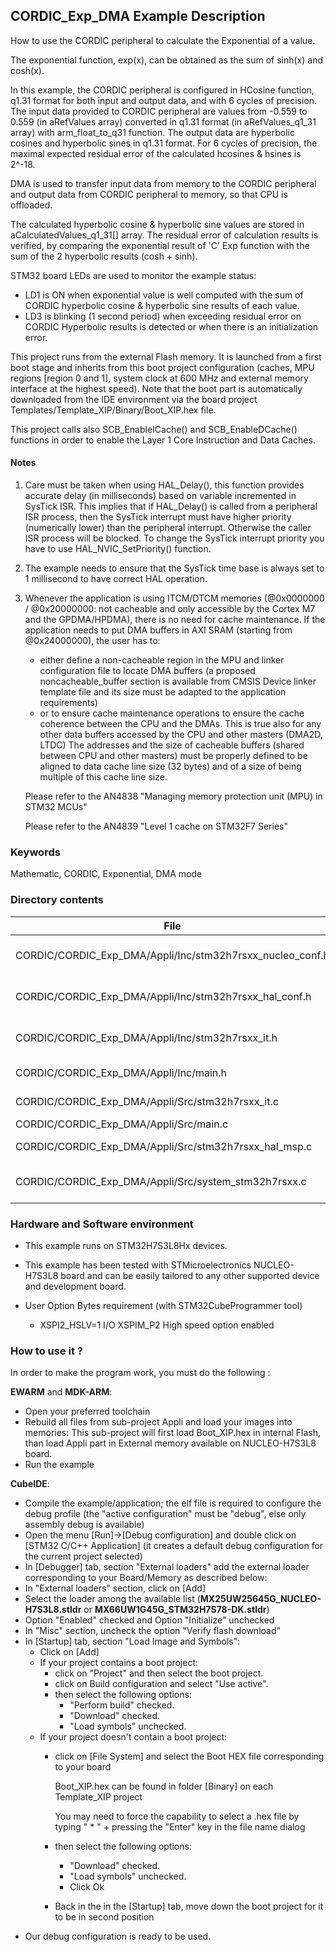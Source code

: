 ## <b>CORDIC_Exp_DMA Example Description</b>

How to use the CORDIC peripheral to calculate the Exponential of a value.

The exponential function, exp(x), can be obtained as the sum of sinh(x) and cosh(x).

In this example, the CORDIC peripheral is configured in HCosine function, q1.31
format for both input and output data, and with 6 cycles of precision.
The input data provided to CORDIC peripheral are values from -0.559 to 0.559 (in aRefValues array) converted
in q1.31 format (in aRefValues_q1_31 array) with arm_float_to_q31 function.
The output data are hyperbolic cosines and hyperbolic sines in q1.31 format.
For 6 cycles of precision, the maximal expected residual error of the calculated hcosines & hsines is 2^-18.

DMA is used to transfer input data from memory to the CORDIC peripheral and output data from CORDIC peripheral to memory, so that CPU is offloaded.

The calculated hyperbolic cosine & hyperbolic sine values are stored in aCalculatedValues_q1_31[] array.
The residual error of calculation results is verified, by comparing the exponential result of 'C' Exp function with the sum of the 2 hyperbolic results (cosh + sinh).

STM32 board LEDs are used to monitor the example status:

  - LD1 is ON when exponential value is well computed with the sum of CORDIC hyperbolic cosine & hyperbolic sine results of each value.
  - LD3 is blinking (1 second period) when exceeding residual error on CORDIC Hyperbolic results is detected or when there is an initialization error.

This project runs from the external Flash memory. It is launched from a first boot stage and inherits from this boot project
configuration (caches, MPU regions [region 0 and 1], system clock at 600 MHz and external memory interface at the highest speed).
Note that the boot part is automatically downloaded from the IDE environment via the board project Templates/Template_XIP/Binary/Boot_XIP.hex file.

This project calls also SCB_EnableICache() and SCB_EnableDCache() functions in order to enable
the Layer 1 Core Instruction and Data Caches.

#### <b>Notes</b>

 1. Care must be taken when using HAL_Delay(), this function provides accurate delay (in milliseconds)
    based on variable incremented in SysTick ISR. This implies that if HAL_Delay() is called from
    a peripheral ISR process, then the SysTick interrupt must have higher priority (numerically lower)
    than the peripheral interrupt. Otherwise the caller ISR process will be blocked.
    To change the SysTick interrupt priority you have to use HAL_NVIC_SetPriority() function.

 2. The example needs to ensure that the SysTick time base is always set to 1 millisecond
    to have correct HAL operation.

 3. Whenever the application is using ITCM/DTCM memories (@0x0000000 / @0x20000000: not cacheable and only accessible
    by the Cortex M7 and the GPDMA/HPDMA), there is no need for cache maintenance.
    If the application needs to put DMA buffers in AXI SRAM (starting from @0x24000000), the user has to:
    - either define a non-cacheable region in the MPU and linker configuration file to locate DMA buffers
      (a proposed noncacheable_buffer section is available from CMSIS Device linker template file and its size must
      be adapted to the application requirements)
    - or to ensure cache maintenance operations to ensure the cache coherence between the CPU and the DMAs.
    This is true also for any other data buffers accessed by the CPU and other masters (DMA2D, LTDC)
    The addresses and the size of cacheable buffers (shared between CPU and other masters)
    must be properly defined to be aligned to data cache line size (32 bytes) and of a size of being multiple
    of this cache line size.

    Please refer to the AN4838 "Managing memory protection unit (MPU) in STM32 MCUs"

    Please refer to the AN4839 "Level 1 cache on STM32F7 Series"

### <b>Keywords</b>

Mathematic, CORDIC, Exponential, DMA mode

### <b>Directory contents</b>

File | Description
 --- | ---
  CORDIC/CORDIC_Exp_DMA/Appli/Inc/stm32h7rsxx_nucleo_conf.h  |  BSP configuration file
  CORDIC/CORDIC_Exp_DMA/Appli/Inc/stm32h7rsxx_hal_conf.h     |  HAL configuration file
  CORDIC/CORDIC_Exp_DMA/Appli/Inc/stm32h7rsxx_it.h           |  Interrupt handlers header file
  CORDIC/CORDIC_Exp_DMA/Appli/Inc/main.h                     |  Header for main.c module
  CORDIC/CORDIC_Exp_DMA/Appli/Src/stm32h7rsxx_it.c           |  Interrupt handlers
  CORDIC/CORDIC_Exp_DMA/Appli/Src/main.c                     |  Main program
  CORDIC/CORDIC_Exp_DMA/Appli/Src/stm32h7rsxx_hal_msp.c      |  HAL MSP module
  CORDIC/CORDIC_Exp_DMA/Appli/Src/system_stm32h7rsxx.c       |  STM32H7RSxx system source file

### <b>Hardware and Software environment</b>

  - This example runs on STM32H7S3L8Hx devices.

  - This example has been tested with STMicroelectronics NUCLEO-H7S3L8
    board and can be easily tailored to any other supported device
    and development board.

  - User Option Bytes requirement (with STM32CubeProgrammer tool)

    - XSPI2_HSLV=1     I/O XSPIM_P2 High speed option enabled

### <b>How to use it ?</b>

In order to make the program work, you must do the following :

**EWARM** and **MDK-ARM**:

 - Open your preferred toolchain
 - Rebuild all files from sub-project Appli and load your images into memories: This sub-project will first load Boot_XIP.hex in internal Flash,
   than load Appli part in External memory available on NUCLEO-H7S3L8 board.
 - Run the example

**CubeIDE**:

 - Compile the example/application; the elf file is required to configure the debug profile (the "active configuration" must be "debug", else only assembly debug is available)
 - Open the menu [Run]->[Debug configuration] and double click on  [STM32 C/C++ Application] (it creates a default debug configuration for the current project selected)
 - In [Debugger] tab, section "External  loaders" add the external loader corresponding to your Board/Memory as described below:
 - In "External loaders" section, click on [Add]
 - Select the loader among the available list (**MX25UW25645G_NUCLEO-H7S3L8.stldr** or **MX66UW1G45G_STM32H7S78-DK.stldr**)
 - Option "Enabled" checked and Option "Initialize" unchecked
 - In "Misc" section, uncheck the option "Verify flash download"
 - In [Startup] tab, section "Load Image and Symbols":
   - Click on [Add]
   - If your project contains a boot project:
     - click on "Project" and then select the boot project.
     - click on Build configuration and select "Use active".
     - then select the following options:
       - "Perform build" checked.
       - "Download" checked.
       - "Load symbols" unchecked.
   - If your project doesn't contain a boot project:
     - click on [File System] and select the Boot HEX file corresponding to your board

        Boot_XIP.hex can be found in folder [Binary] on each Template_XIP project

        You may need to force the capability to select a .hex file by typing " * " + pressing the "Enter" key in the file name dialog

     - then select the following options:
       - "Download"      checked.
       - "Load symbols" unchecked.
       - Click Ok
     - Back in the in the [Startup] tab, move down the boot project for it to be in second position
 - Our debug configuration is ready to be used.

